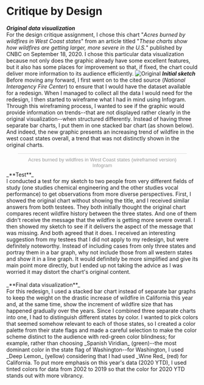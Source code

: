 # Critique by Design
_**Original data visualization**_<br/>
For the design critique assignment, I chose this chart "_Acres burned by wildfires in West Coast states_" from an article titled "_These charts show how wildfires are getting larger, more severe in the U.S._" published by CNBC on September 18, 2020. I chose this particular data visualization because not only does the graphic already have some excellent features, but it also has some places for improvement so that, if fixed, the chart could deliver more information to its audience efficiently.
![Original](https://image.cnbcfm.com/api/v1/image/106708043-1600433193697-20200917_california_oregon_washington_acres_by_year-01.png?v=1600433198&w=1910)
_**Initial sketch**_<br/>
Before moving any forward, I first went on to the cited source (_National Interagency Fire Center_) to ensure that I would have the dataset available for a redesign. When I managed to collect all the data I would need for the redesign, I then started to wireframe what I had in mind using Infogram. Through this wireframing process, I wanted to see if the graphic would provide information on trends--that are not displayed rather clearly in the original visualization--when structured differently. Instead of having three separate bar charts, I put them in one stacked bar chart (as shown below). And indeed, the new graphic presents an increasing trend of wildfire in the west coast states overall, a trend that was not distinctly shown in the original charts.
<div class="infogram-embed" data-id="ed7a5000-9e2c-4c5c-98a8-f01e08ddeae2" data-type="interactive" data-title="Acres burned by wildfires in West Coast states (wireframed version)"></div><script>!function(e,i,n,s){var t="InfogramEmbeds",d=e.getElementsByTagName("script")[0];if(window[t]&&window[t].initialized)window[t].process&&window[t].process();else if(!e.getElementById(n)){var o=e.createElement("script");o.async=1,o.id=n,o.src="https://e.infogram.com/js/dist/embed-loader-min.js",d.parentNode.insertBefore(o,d)}}(document,0,"infogram-async");</script><div style="padding:8px 0;font-family:Arial!important;font-size:13px!important;line-height:15px!important;text-align:center;border-top:1px solid #dadada;margin:0 30px"><a href="https://infogram.com/ed7a5000-9e2c-4c5c-98a8-f01e08ddeae2" style="color:#989898!important;text-decoration:none!important;" target="_blank">Acres burned by wildfires in West Coast states (wireframed version)</a><br><a href="https://infogram.com" style="color:#989898!important;text-decoration:none!important;" target="_blank" rel="nofollow">Infogram</a></div>
_**Test**_<br/>
I conducted a test for my sketch to two people from very different fields of study (one studies chemical engineering and the other studies vocal performance) to get observations from more diverse perspectives. First, I showed the original chart without showing the title, and I received similar answers from both testees. They both initially thought the original chart compares recent wildfire history between the three states. And one of them didn't receive the message that the wildfire is getting more severe overall. I then showed my sketch to see if it delivers the aspect of the message that was missing. And both agreed that it does. I received an interesting suggestion from my testees that I did not apply to my redesign, but were definitely noteworthy. Instead of including cases from only three states and portray them in a bar graph, why not include those from all western states and show it in a line graph. It would definitely be more simplified and give its main point more directly, but I ended up not taking the advice as I was worried it may distort the chart's original content.<br/>
<br/>
_**Final data visualization**_<br/>
For this redesign, I used a stacked bar chart instead of separate bar graphs to keep the weight on the drastic increase of wildfire in California this year and, at the same time, show the increment of wildfire size that has happened gradually over the years. Since I combined three separate charts into one, I had to distinguish different states by color. I wanted to pick colors that seemed somehow relevant to each of those states, so I created a color palette from their state flags and made a careful selection to make the color scheme distinct to the audience with red-green color blindness; for example, rather than choosing _Spanish Viridian_ (green)--the most dominant color in the state flag of Washington--for Washington, I used _Deep Lemon_ (yellow) considering that I had used _Wine Red_ (red) for California. To put more emphasis on this year's data (2020 YTD), I used tinted colors for data from 2002 to 2019 so that the color for 2020 YTD stands out with more vibrancy.
<div class="flourish-embed flourish-chart" data-src="visualisation/3821429" data-url="https://flo.uri.sh/visualisation/3821429/embed" aria-label=""><script src="https://public.flourish.studio/resources/embed.js"></script></div>
